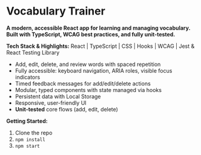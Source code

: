 # Vocabulary Trainer

**A modern, accessible React app for learning and managing vocabulary. Built with TypeScript, WCAG best practices, and fully unit-tested.**

**Tech Stack & Highlights:**
React | TypeScript | CSS | Hooks | WCAG | Jest & React Testing Library

- Add, edit, delete, and review words with spaced repetition
- Fully accessible: keyboard navigation, ARIA roles, visible focus indicators  
- Timed feedback messages for add/edit/delete actions  
- Modular, typed components with state managed via hooks
- Persistent data with Local Storage
- Responsive, user-friendly UI
- **Unit-tested** core flows (add, edit, delete)

**Getting Started:**  
1. Clone the repo  
2. `npm install`  
3. `npm start`  
